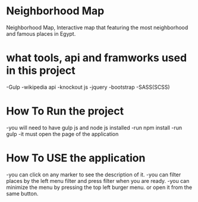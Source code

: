 Neighborhood Map
===============================
Neighborhood Map, Interactive map that featuring the most neighborhood and famous places in Egypt.

what tools, api and framworks used in this project
===============================
-Gulp
-wikipedia api
-knockout js
-jquery
-bootstrap
-SASS(SCSS)

How To Run the project
===============================
-you will need to have gulp js and node js installed
-run npm install 
-run gulp
-it must open the page of the application

How To USE the application
===============================
-you can click on any marker to see the description of it.
-you can filter places by the left menu filter and press filter when you are ready.
-you can minimize the menu by pressing the top left burger menu. or open it from the same button.